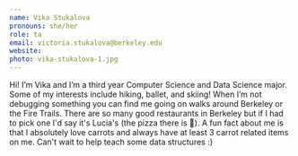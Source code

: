 ```yaml
---
name: Vika Stukalova
pronouns: she/her
role: ta
email: victoria.stukalova@berkeley.edu
website: 
photo: vika-stukalova-1.jpg
---
```


Hi! I’m Vika and I’m a third year Computer Science and Data Science major. Some of my interests include hiking, ballet, and skiing! When I’m not debugging something you can find me going on walks around Berkeley or the Fire Trails. There are so many good restaurants in Berkeley but if I had to pick one I'd say it's Lucia's (the pizza there is 🤌). A fun fact about me is that I absolutely love carrots and always have at least 3 carrot related items on me. Can't wait to help teach some data structures :)